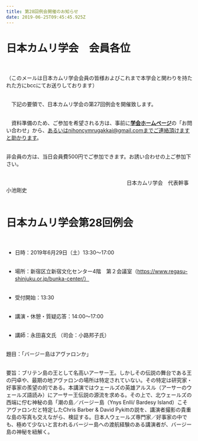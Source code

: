 ```yaml
---
title: 第28回例会開催のお知らせ
date: 2019-06-25T09:45:45.925Z
---
```

# 日本カムリ学会　会員各位<br><br>

（このメールは日本カムリ学会会員の皆様およびこれまで本学会と関わりを持たれた方にbccにてお送りしております）<br><br> 

　下記の要領で、日本カムリ学会の第27回例会を開催致します。<br><br>

　資料準備のため、ご参加を希望される方は、事前に[**学会ホームページ**](https://nihon-cymru-wales-gakkai.com/)の「お問い合わせ」から、あるいはnihoncymrugakkai@gmail.comまでご連絡頂けますと助かります。 <br><br>

非会員の方は、当日会員費500円でご参加できます。お誘い合わせの上ご参加下さい。<br><br>

　　　　　　　　　　　　　　　 　　　　　　　　日本カムリ学会　代表幹事　小池剛史<br><br>



# 日本カムリ学会第28回例会 <br><br>

- 日時：2019年6月29日（土）13:30～17:00<br><br>

- 場所：新宿区立新宿文化センター4階　第２会議室（https://www.regasu-shinjuku.or.jp/bunka-center/）<br><br>

- 受付開始：13:30<br><br>

- 講演・休憩・質疑応答：14:00～17:00<br><br>
- 講師：永田喜文氏
（司会：小路邦子氏）<br><br>

題目：「バージー島はアヴァロンか」<br><br>

要旨：ブリテン島の王として名高いアーサー王。しかしその伝説の舞台である王の円卓や、最期の地アヴァロンの場所は特定されていない。その特定は研究家・好事家の羨望の的である。本講演ではウェールズの英雄アルスル（アーサーのウェールズ語読み）にアーサー王伝説の源流を求める。その上で、北ウェールズの西端に佇む神秘の島「潮の島／バージー島（Ynys Enlli/ Bardesy Island）こそアヴァロンだと特定したChris Barber & David Pykittの説を、講演者撮影の貴重な島の写真も交えながら、検証する。日本人ウェールズ専門家／好事家の中でも、極めて少ないと言われるバージー島への渡航経験のある講演者が、バージー島の神秘を紐解く。
